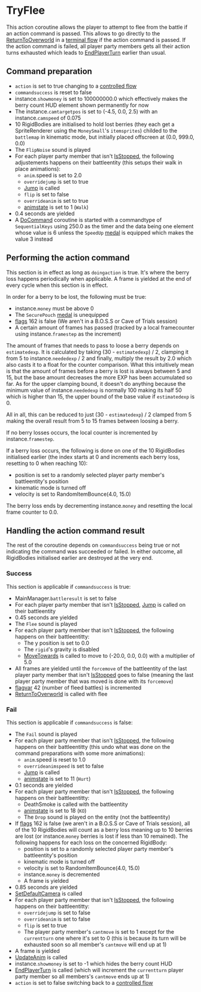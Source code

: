 # TryFlee
This action coroutine allows the player to attempt to flee from the battle if an action command is passed. This allows to go directly to the [ReturnToOverworld](../Terminal%20coroutines/ReturnToOverworld.md) in a [terminal flow](../Update.md#terminal-flow) if the action command is passed. If the action command is failed, all player party members gets all their action turns exhausted which leads to [EndPlayerTurn](../EndPlayerTurn.md) earlier than usual.

## Command preparation

- `action` is set to true changing to a [controlled flow](../Update%20flows/Controlled%20flow.md)
- `commandsuccess` is reset to false
- instance.`showmoney` is set to 100000000.0 which effectively makes the berry count HUD element shown permanently for now
- The instance.`camtargetpos` is set to (-4.5, 0.0, 2.5) with an instance.`camspeed` of 0.075
- 10 RigidBodies are initialised to hold lost berries (they each get a SpriteRenderer using the `MoneySmall`'s `itemsprites`) childed to the `battlemap` in kinematic mode, but initially placed offscreen at (0.0, 999.0, 0.0)
- The `FlipNoise` sound is played
- For each player party member that isn't [IsStopped](../../Actors%20states/IsStopped.md), the following adjustements happens on their battleentity (this setups their walk in place animations):
    - `anim`.speed is set to 2.0
    - `overridejump` is set to true
    - [Jump](../../../Entities/EntityControl/EntityControl%20Methods.md#jump) is called
    - `flip` is set to false
    - `overrideanim` is set to true
    - [animstate](../../../Entities/EntityControl/Animations/animstate.md) is set to 1 (`Walk`)
- 0.4 seconds are yielded
- A [DoCommand](../../Action%20commands/DoCommand.md) coroutine is started with a commandtype of `SequentialKeys` using 250.0 as the timer and the data being one element whose value is 6 unless the `SpeedUp` [medal](../../../Enums%20and%20IDs/Medal.md) is equipped which makes the value 3 instead

## Performing the action command
This section is in effect as long as `doingaction` is true. It's where the berry loss happens periodically when applicable. A frame is yielded at the end of every cycle when this section is in effect.

In order for a berry to be lost, the following must be true:

- instance.`money` must be above 0
- The `SecurePouch` [medal](../../../Enums%20and%20IDs/Medal.md) is unequipped
- [flags](../../../Flags%20arrays/flags.md) 162 is false (We aren't in a B.O.S.S or Cave of Trials session)
- A certain amount of frames has passed (tracked by a local framecounter using instance.`framestep` as the increment)

The amount of frames that needs to pass to loose a berry depends on `estimatedexp`. It is calculated by taking (30 - `estimatedexp`) / 2, clamping it from 5 to instance.`neededexp` / 2 and finally, multiply the result by 2.0 which also casts it to a float for the counter comparison. What this intuitively mean is that the amount of frames before a berry is lost is always between 5 and 15, but the base amount decreases the more EXP has been accumulated so far. As for the upper clamping bound, it doesn't do anything because the minimum value of instance.`neededexp` is normally 100 making its half 50 which is higher than 15, the upper bound of the base value if `estimatedexp` is 0.

All in all, this can be reduced to just (30 - `estimatedexp`) / 2 clamped from 5 making the overall result from 5 to 15 frames between loosing a berry.

If no berry losses occurs, the local counter is incremented by instance.`framestep`.

If a berry loss occurs, the following is done on one of the 10 RigidBodies initialised earlier (the index starts at 0 and increments each berry loss, resetting to 0 when reaching 10):

- position is set to a randomly selected player party member's battleentity's position
- kinematic mode is turned off
- velocity is set to RandomItemBounce(4.0, 15.0)

The berry loss ends by decrementing instance.`money` and resetting the local frame counter to 0.0.

## Handling the action command result
The rest of the coroutine depends on `commandsuccess` being true or not indicating the command was succeeded or failed. In either outcome, all RigidBodies initialised earlier are destroyed at the very end.

### Success
This section is applicable if `commandsuccess` is true:

- MainManager.`battleresult` is set to false
- For each player party member that isn't [IsStopped](../../Actors%20states/IsStopped.md), [Jump](../../../Entities/EntityControl/EntityControl%20Methods.md#jump) is called on their battleentity
- 0.45 seconds are yielded
- The `Flee` sound is played
- For each player party member that isn't [IsStopped](../../Actors%20states/IsStopped.md), the following happens on their battleentitty:
    - The y position is set to 0.0
    - The `rigid`'s gravity is disabled
    - [MoveTowards](../../../Entities/EntityControl/EntityControl%20Methods.md#movetowards) is called to move to (-20.0, 0.0, 0.0) with a multiplier of 5.0
- All frames are yielded until the `forcemove` of the battleentity of the last player party member that isn't [IsStopped](../../Actors%20states/IsStopped.md) goes to false (meaning the last player party member that was moved is done with its `forcemove`)
- [flagvar](../../../Flags%20arrays/flagvar.md) 42 (number of fleed battles) is incremented
- [ReturnToOverworld](../Terminal%20coroutines/ReturnToOverworld.md) is called with flee

### Fail
This section is applicable if `commandsuccess` is false:

- The `Fail` sound is played
- For each player party member that isn't [IsStopped](../../Actors%20states/IsStopped.md), the following happens on their battleentitty (this undo what was done on the command preparations with some more animations):
    - `anim`.speed is reset to 1.0
    - `overrideanimspeed` is set to false
    - [Jump](../../../Entities/EntityControl/EntityControl%20Methods.md#jump) is called
    - [animstate](../../../Entities/EntityControl/Animations/animstate.md) is set to 11 (`Hurt`)
- 0.1 seconds are yielded
- For each player party member that isn't [IsStopped](../../Actors%20states/IsStopped.md), the following happens on their battleentitty:
    - DeathSmoke is called with the battleentity
    - [animstate](../../../Entities/EntityControl/Animations/animstate.md) is set to 18 (`KO`)
    - The `Drop` sound is played on the entity (not the battleentity)
- If [flags](../../../Flags%20arrays/flags.md) 162 is false (we aren't in a B.O.S.S or Cave of Trials session), all of the 10 RigidBodies will count as a berry loss meaning up to 10 berries are lost (or instance.`money` berries is lost if less than 10 remained). The following happens for each loss on the concerned RigidBody:
    - position is set to a randomly selected player party member's battleentity's position
    - kinematic mode is turned off
    - velocity is set to RandomItemBounce(4.0, 15.0)
    - instance.`money` is decremented
    - A frame is yielded
- 0.85 seconds are yielded
- [SetDefaultCamera](../../Visual%20rendering/SetDefaultCamera.md) is called
- For each player party member that isn't [IsStopped](../../Actors%20states/IsStopped.md), the following happens on their battleentitty:
    - `overridejump` is set to false
    - `overrideanim` is set to false
    - `flip` is set to true
    - The player party member's `cantmove` is set to 1 except for the `currentturn` one where it's set to 0 (this is because its turn will be exhausted soon so all member's `cantmove` will end up at 1)
- A frame is yielded
- [UpdateAnim](../../Visual%20rendering/UpdateAnim.md) is called
- instance.`showmoney` is set to -1 which hides the berry count HUD
- [EndPlayerTurn](../EndPlayerTurn.md) is called (which will increment the `currentturn` player party member so all members's `cantmove` ends up at 1)
- `action` is set to false switching back to a [controlled flow](../Update%20flows/Controlled%20flow.md)
